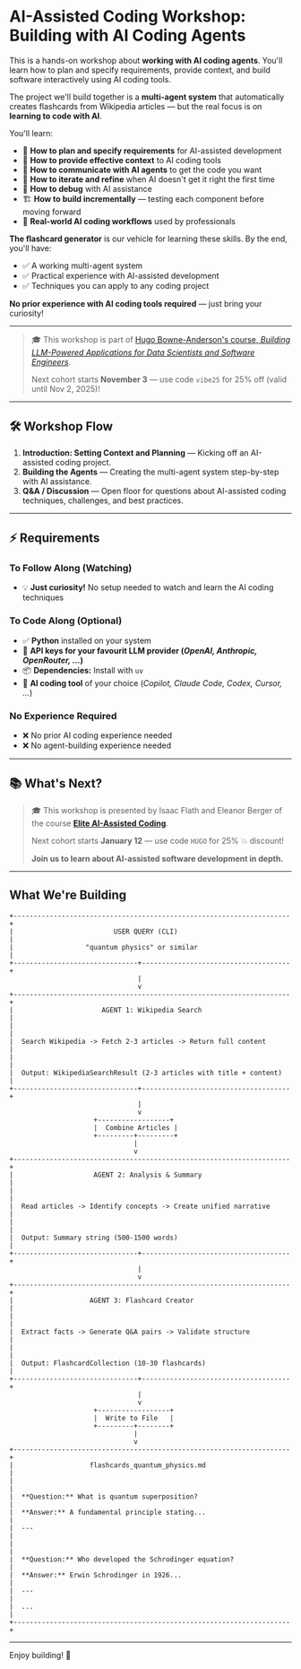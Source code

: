# AI-Assisted Coding Workshop: Building with AI Coding Agents

This is a hands-on workshop about **working with AI coding agents**. You'll learn how to plan and specify requirements, provide context, and build software interactively using AI coding tools.

The project we'll build together is a **multi-agent system** that automatically creates flashcards from Wikipedia articles — but the real focus is on **learning to code with AI**.

You'll learn:
- 🎯 **How to plan and specify requirements** for AI-assisted development
- 📝 **How to provide effective context** to AI coding tools
- 💬 **How to communicate with AI agents** to get the code you want
- 🔄 **How to iterate and refine** when AI doesn't get it right the first time
- 🐛 **How to debug** with AI assistance
- 🏗️ **How to build incrementally** — testing each component before moving forward
- 🤖 **Real-world AI coding workflows** used by professionals

**The flashcard generator** is our vehicle for learning these skills. By the end, you'll have:
- ✅ A working multi-agent system
- ✅ Practical experience with AI-assisted development
- ✅ Techniques you can apply to any coding project

**No prior experience with AI coding tools required** — just bring your curiosity!

---

> 🎓 This workshop is part of [Hugo Bowne-Anderson's course, *Building LLM-Powered Applications for Data Scientists and Software Engineers*](https://maven.com/hugo-stefan/building-ai-apps-ds-and-swe-from-first-principles?promoCode=vibe25).
>
> Next cohort starts **November 3** — use code `vibe25` for 25% off (valid until Nov 2, 2025)!

---

## 🛠 Workshop Flow

1. **Introduction: Setting Context and Planning** — Kicking off an AI-assisted coding project.
2. **Building the Agents** — Creating the multi-agent system step-by-step with AI assistance.
3. **Q&A / Discussion** — Open floor for questions about AI-assisted coding techniques, challenges, and best practices.

---

## ⚡ Requirements

### To Follow Along (Watching)
- 💡 **Just curiosity!** No setup needed to watch and learn the AI coding techniques

### To Code Along (Optional)
- ✅ **Python** installed on your system
- 🔑 **API keys for your favourit LLM provider (_OpenAI, Anthropic, OpenRouter, ..._)**
- 📦 **Dependencies:** Install with `uv`
- 🤖 **AI coding tool** of your choice (_Copilot, Claude Code, Codex, Cursor, ..._)

### No Experience Required
- ❌ No prior AI coding experience needed
- ❌ No agent-building experience needed

---

## 📚 What's Next?

> 🎓 This workshop is presented by Isaac Flath and Eleanor Berger of the course **[Elite AI-Assisted Coding](https://maven.com/kentro/context-engineering-for-coding?promoCode=HUGO)**.
>
> Next cohort starts **January 12** — use code `HUGO` for 25% 💥 discount!
>
> **Join us to learn about AI-assisted software development in depth.**

---

## What We're Building

```
+---------------------------------------------------------------------+
|                         USER QUERY (CLI)                            |
|                  "quantum physics" or similar                       |
+-------------------------------+-------------------------------------+
                                |
                                v
+---------------------------------------------------------------------+
|                      AGENT 1: Wikipedia Search                      |
|                                                                     |
|  Search Wikipedia -> Fetch 2-3 articles -> Return full content      |
|                                                                     |
|  Output: WikipediaSearchResult (2-3 articles with title + content)  |
+-------------------------------+-------------------------------------+
                                |
                                v
                     +------------------+
                     |  Combine Articles |
                     +---------+---------+
                               |
                               v
+---------------------------------------------------------------------+
|                    AGENT 2: Analysis & Summary                      |
|                                                                     |
|  Read articles -> Identify concepts -> Create unified narrative     |
|                                                                     |
|  Output: Summary string (500-1500 words)                            |
+-------------------------------+-------------------------------------+
                                |
                                v
+---------------------------------------------------------------------+
|                   AGENT 3: Flashcard Creator                        |
|                                                                     |
|  Extract facts -> Generate Q&A pairs -> Validate structure          |
|                                                                     |
|  Output: FlashcardCollection (10-30 flashcards)                     |
+-------------------------------+-------------------------------------+
                                |
                                v
                     +------------------+
                     |  Write to File   |
                     +---------+--------+
                               |
                               v
+---------------------------------------------------------------------+
|                   flashcards_quantum_physics.md                     |
|                                                                     |
|  **Question:** What is quantum superposition?                       |
|  **Answer:** A fundamental principle stating...                     |
|  ---                                                                |
|                                                                     |
|  **Question:** Who developed the Schrodinger equation?              |
|  **Answer:** Erwin Schrodinger in 1926...                           |
|  ---                                                                |
|  ...                                                                |
+---------------------------------------------------------------------+
```

---

Enjoy building! 🚀
